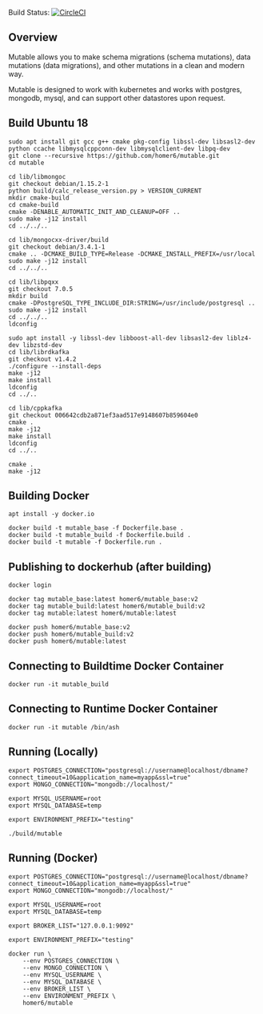
Build Status: [![CircleCI](https://circleci.com/gh/homer6/mutable.svg?style=svg)](https://circleci.com/gh/homer6/mutable)

Overview
--------

Mutable allows you to make schema migrations (schema mutations), data mutations (data migrations), and other mutations in a clean and modern way.

Mutable is designed to work with kubernetes and works with postgres, mongodb, mysql, and can support other datastores upon request.



Build Ubuntu 18
---------------

```
sudo apt install git gcc g++ cmake pkg-config libssl-dev libsasl2-dev python ccache libmysqlcppconn-dev libmysqlclient-dev libpq-dev
git clone --recursive https://github.com/homer6/mutable.git
cd mutable

cd lib/libmongoc
git checkout debian/1.15.2-1
python build/calc_release_version.py > VERSION_CURRENT
mkdir cmake-build
cd cmake-build
cmake -DENABLE_AUTOMATIC_INIT_AND_CLEANUP=OFF ..
sudo make -j12 install
cd ../../..

cd lib/mongocxx-driver/build
git checkout debian/3.4.1-1
cmake .. -DCMAKE_BUILD_TYPE=Release -DCMAKE_INSTALL_PREFIX=/usr/local
sudo make -j12 install
cd ../../..

cd lib/libpqxx
git checkout 7.0.5
mkdir build
cmake -DPostgreSQL_TYPE_INCLUDE_DIR:STRING=/usr/include/postgresql ..
sudo make -j12 install
cd ../../..
ldconfig

sudo apt install -y libssl-dev libboost-all-dev libsasl2-dev liblz4-dev libzstd-dev
cd lib/librdkafka
git checkout v1.4.2
./configure --install-deps
make -j12
make install
ldconfig
cd ../..

cd lib/cppkafka
git checkout 006642cdb2a871ef3aad517e9148607b859604e0
cmake .
make -j12
make install
ldconfig
cd ../..

cmake .
make -j12
```


Building Docker
---------------

```
apt install -y docker.io

docker build -t mutable_base -f Dockerfile.base .
docker build -t mutable_build -f Dockerfile.build .
docker build -t mutable -f Dockerfile.run .
```

Publishing to dockerhub (after building)
----------------------------------------

```
docker login

docker tag mutable_base:latest homer6/mutable_base:v2
docker tag mutable_build:latest homer6/mutable_build:v2
docker tag mutable:latest homer6/mutable:latest

docker push homer6/mutable_base:v2
docker push homer6/mutable_build:v2
docker push homer6/mutable:latest
```



Connecting to Buildtime Docker Container
--------------------------------------

```
docker run -it mutable_build
```


Connecting to Runtime Docker Container
--------------------------------------

```
docker run -it mutable /bin/ash
```







Running (Locally)
-----------------

```
export POSTGRES_CONNECTION="postgresql://username@localhost/dbname?connect_timeout=10&application_name=myapp&ssl=true"
export MONGO_CONNECTION="mongodb://localhost/"

export MYSQL_USERNAME=root
export MYSQL_DATABASE=temp

export ENVIRONMENT_PREFIX="testing"

./build/mutable
```



Running (Docker)
----------------

```
export POSTGRES_CONNECTION="postgresql://username@localhost/dbname?connect_timeout=10&application_name=myapp&ssl=true"
export MONGO_CONNECTION="mongodb://localhost/"

export MYSQL_USERNAME=root
export MYSQL_DATABASE=temp

export BROKER_LIST="127.0.0.1:9092"

export ENVIRONMENT_PREFIX="testing"

docker run \
	--env POSTGRES_CONNECTION \
	--env MONGO_CONNECTION \
	--env MYSQL_USERNAME \
	--env MYSQL_DATABASE \
	--env BROKER_LIST \
	--env ENVIRONMENT_PREFIX \
	homer6/mutable
```
